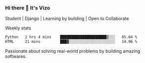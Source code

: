 ### Hi there 👋 It's Vizo

Student | Django | Learning by building | Open to Collaborate

Weekly stats
<!--START_SECTION:waka-->

```txt
Python   2 hrs 4 mins    █████████████████████▒░░░   85.04 %
HTML     21 mins         ███▓░░░░░░░░░░░░░░░░░░░░░   14.96 %
```

<!--END_SECTION:waka-->


Passionate about solving real-world problems by building amazing softwares.
